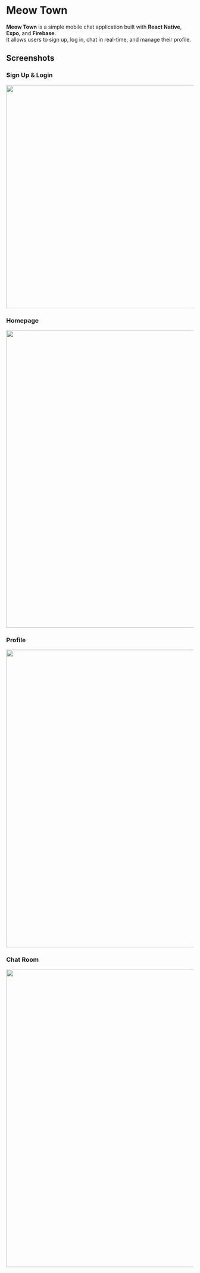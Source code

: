 # Meow Town
**Meow Town** is a simple mobile chat application built with **React Native**, **Expo**, and **Firebase**.  
It allows users to sign up, log in, chat in real-time, and manage their profile.

## Screenshots

### Sign Up & Login
<img src="https://github.com/user-attachments/assets/b69792f2-67eb-46c8-b20f-b6e258ad76c3" width="600"/>

### Homepage
<img src="https://github.com/user-attachments/assets/37913a7d-f7cd-4ea8-a5a4-90b048fbff5e" width="800"/>

### Profile
<img src="https://github.com/user-attachments/assets/d187a8b4-2ac1-408d-91a3-965f2e94b102" width="800"/>

### Chat Room
<img src="https://github.com/user-attachments/assets/4c69db5a-2125-49bb-8f69-2998fe9d4fde" width="800"/>

